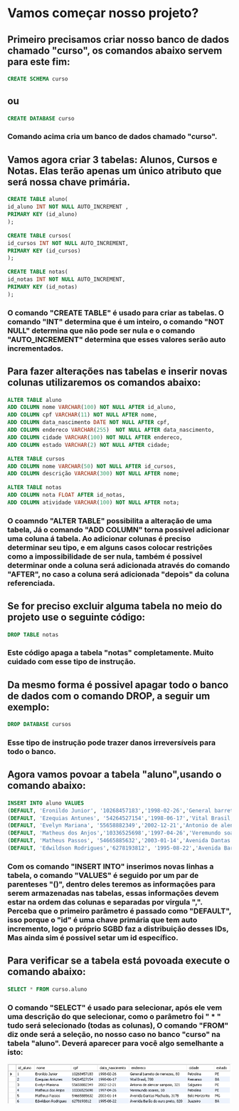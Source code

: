 # Vamos começar nosso projeto?
## Primeiro precisamos criar nosso banco de dados chamado "curso", os comandos abaixo servem para este fim:
```sql
CREATE SCHEMA curso
```
## ou
```sql
CREATE DATABASE curso
```
### Comando acima cria um banco de dados chamado "curso".
## Vamos agora criar 3 tabelas: Alunos, Cursos e Notas. Elas terão apenas um único atributo que será nossa chave primária.
```sql
CREATE TABLE aluno(
id_aluno INT NOT NULL AUTO_INCREMENT ,
PRIMARY KEY (id_aluno)
);
```
```sql
CREATE TABLE cursos(
id_cursos INT NOT NULL AUTO_INCREMENT,
PRIMARY KEY (id_cursos)
);
```
```sql
CREATE TABLE notas(
id_notas INT NOT NULL AUTO_INCREMENT,
PRIMARY KEY (id_notas)
);
```
### O comando "CREATE TABLE" é usado para criar as tabelas. O comando "INT" determina que é um inteiro, o comando "NOT NULL" determina que não pode ser nula e o comando "AUTO_INCREMENT" determina que esses valores serão auto incrementados.
## Para fazer alterações nas tabelas e inserir novas colunas utilizaremos os comandos abaixo:
```sql
ALTER TABLE aluno
ADD COLUMN nome VARCHAR(100) NOT NULL AFTER id_aluno,
ADD COLUMN cpf VARCHAR(11) NOT NULL AFTER nome,
ADD COLUMN data_nascimento DATE NOT NULL AFTER cpf,
ADD COLUMN endereco VARCHAR(255)  NOT NULL AFTER data_nascimento,
ADD COLUMN cidade VARCHAR(100) NOT NULL AFTER endereco,
ADD COLUMN estado VARCHAR(2) NOT NULL AFTER cidade;
```
```sql
ALTER TABLE cursos
ADD COLUMN nome VARCHAR(50) NOT NULL AFTER id_cursos,
ADD COLUMN descrição VARCHAR(300) NOT NULL AFTER nome;
```
```sql
ALTER TABLE notas
ADD COLUMN nota FLOAT AFTER id_notas,
ADD COLUMN atividade VARCHAR(100) NOT NULL AFTER nota;
```
### O coamndo "ALTER TABLE" possibilita a alteração de uma tabela, Já o comando "ADD COLUMN" torna possivel adicionar uma coluna á tabela. Ao adicionar colunas é preciso determinar seu tipo, e em alguns casos colocar restrições como a impossibilidade de ser nula, também é possivel determinar onde a coluna será adicionada através do comando "AFTER", no caso a coluna será adicionada "depois" da coluna referenciada.  
## Se for preciso excluir alguma tabela no meio do projeto use o seguinte código:
```sql
DROP TABLE notas
```
### Este código apaga a tabela "notas" completamente. Muito cuidado com esse tipo de instrução.
## Da mesmo forma é possivel apagar todo o banco de dados com o comando DROP, a seguir um exemplo:
```sql
DROP DATABASE cursos
```
### Esse tipo de instrução pode trazer danos irreversíveis para todo o banco.
## Agora vamos povoar a tabela "aluno",usando o comando abaixo:
```sql
INSERT INTO aluno VALUES 
(DEFAULT, 'Eronildo Junior', '10268457183','1998-02-26','General barreto de menezes, 80','Petrolina','PE'),
(DEFAULT, 'Ezequias Antunes', '54264527154','1998-06-17','Vital Brasil, 788','Remanso','BA'),
(DEFAULT, 'Evelyn Mariana', '55658882349','2002-12-21','Antonio de alencar sampaio, 321','Salgueiro','PE'),
(DEFAULT, 'Matheus dos Anjos','10336525698','1997-04-26','Veremundo soares, 10','Petrolina','PE'),
(DEFAULT, 'Matheus Passos', '54665885632','2003-01-14','Avenida Dantas Machado, 317B','Belo Horizonte','MG'),
(DEFAULT, 'Edwildson Rodrigues','6278193812', '1995-08-22','Avenida Barão do ouro preto, 820', 'Juazeiro', 'BA');
```
### Com os comando "INSERT INTO" inserimos novas linhas a tabela, o comando "VALUES" é seguido por um par de parenteses "()", dentro deles teremos as informações para serem armazenadas nas tabelas, essas informações devem estar na ordem das colunas e separadas por virgula ",". Perceba que o primeiro parâmetro é passado como "DEFAULT", isso porque o "id" é uma chave primária que tem auto incremento, logo o próprio SGBD faz a distribuição desses IDs, Mas ainda sim é possivel setar um id específico.  
## Para verificar se a tabela está povoada execute o comando abaixo:
```sql
SELECT * FROM curso.aluno
```
### O comando "SELECT" é usado para selecionar, após ele vem uma descrição do que selecionar, como o parâmetro foi " * " tudo será selecionado (todas as colunas), O comando "FROM" diz onde será a seleção, no nosso caso no banco "curso" na tabela "aluno". Deverá aparecer para você algo semelhante a isto:
![tabela1](https://github.com/ERONILDOJUNIOR/SQL-introdu-o/blob/main/imagens/tabela1.png)

